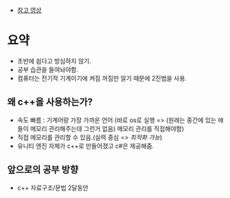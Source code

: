- [참고 영상](https://www.youtube.com/watch?v=PFc4g8mxOiI&list=PL4SIC1d_ab-aOxWPucn31NHkQvNPHK1D1)
# 요약
- 초반에 쉽다고 방심하지 않기.
- 공부 습관을 들여놔야함.
- 컴퓨터는 전기적 기계이기에 켜짐 꺼짐만 알기 때문에 2진법을 사용.
## 왜 c++을 사용하는가?
- 속도 빠름 : 기계어랑 가장 가까운 언어 (바로 os로 실행 => (원래는 중간에 있는 애들이 메모리 관리해주는데 그런거 없음) 메모리 관리를 직접해야함)
- 직접 메모리를 관리할 수 있음.(실력 중심 => *최적화 가능*)
- 유니티 엔진 자체가 c++로 만들어졌고 c#은 제공해줌.
## 앞으로의 공부 방향
- c++ 자료구조/문법 2달동안
